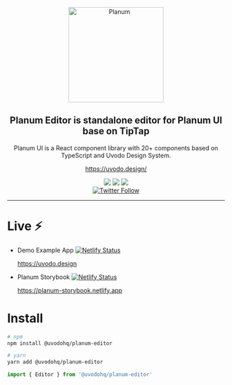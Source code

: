 <div align="center" >
  <img src="https://github.com/uvodohq/planum-ui/raw/main/planum-logo.png" alt="Planum" title="Planum" width="220px" />
 
## Planum Editor is standalone editor for Planum UI base on TipTap

Planum UI is a React component library with 20+ components based on TypeScript and Uvodo Design System.

https://uvodo.design/
<br>

<img src="https://img.shields.io/npm/v/@uvodohq/planum?color=blue">
<img src="https://img.shields.io/npm/l/@uvodohq/planum">
<img src="https://img.shields.io/npm/dw/@uvodohq/planum">

<br>
<a href="https://twitter.com/uvodohq">
<img src="https://img.shields.io/twitter/follow/uvodohq?label=uvodohq&style=social" alt="Twitter Follow">
</a>

  <hr />
</div>

# Live ⚡️

- Demo Example App [![Netlify Status](https://api.netlify.com/api/v1/badges/c492e5e8-9f20-4b17-a494-a57a09ea1768/deploy-status)](https://app.netlify.com/sites/planum-demo/deploys)

  https://uvodo.design

- Planum Storybook [![Netlify Status](https://api.netlify.com/api/v1/badges/8a6b4d8d-d711-436c-94cd-6f16b47e6dc2/deploy-status)](https://app.netlify.com/sites/planum-storybook/deploys)

  https://planum-storybook.netlify.app

# Install

```bash
# npm
npm install @uvodohq/planum-editor
```

```bash
# yarn
yarn add @uvodohq/planum-editor
```

```js
import { Editor } from '@uvodohq/planum-editor'
```

